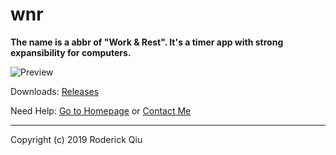 # wnr

**The name is a abbr of "Work & Rest". It's a timer app with strong expansibility for computers.**

![Preview](https://raw.githubusercontent.com/RoderickQiu/wnr/master/res/preview/preview-1.png)

Downloads: [Releases](https://github.com/RoderickQiu/wnr/releases/)

Need Help: [Go to Homepage](https://wnr.scris.top/help.html) or [Contact Me](https://roderickqiu.scris.top/)

------

Copyright (c) 2019 Roderick Qiu